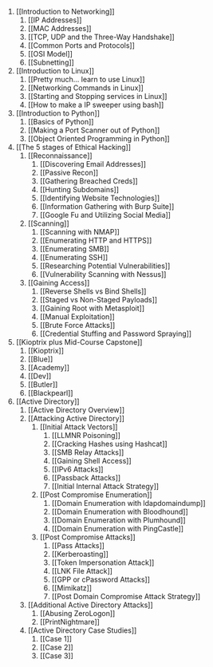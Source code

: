 1. [[Introduction to Networking]]
	1. [[IP Addresses]]
	2. [[MAC Addresses]]
	3. [[TCP, UDP and the Three-Way Handshake]]
	4. [[Common Ports and Protocols]]
	5. [[OSI Model]]
	6. [[Subnetting]]
2. [[Introduction to Linux]]
	1. [[Pretty much... learn to use Linux]]
	2. [[Networking Commands in Linux]]
	3. [[Starting and Stopping services in Linux]]
	4. [[How to make a IP sweeper using bash]]
3. [[Introduction to Python]]
	1. [[Basics of Python]]
	2. [[Making a Port Scanner out of Python]]
	3. [[Object Oriented Programming in Python]]
4. [[The 5 stages of Ethical Hacking]]
	1. [[Reconnaissance]]
		1. [[Discovering Email Addresses]]
		2. [[Passive Recon]]
		3. [[Gathering Breached Creds]]
		4. [[Hunting Subdomains]]
		5. [[Identifying Website Technologies]]
		6. [[Information Gathering with Burp Suite]]
		7. [[Google Fu and Utilizing Social Media]]
	2. [[Scanning]]
		1. [[Scanning with NMAP]]
		2. [[Enumerating HTTP and HTTPS]]
		3. [[Enumerating SMB]]
		4. [[Enumerating SSH]]
		5. [[Researching Potential Vulnerabilities]]
		6. [[Vulnerability Scanning with Nessus]]
	3. [[Gaining Access]]
		1. [[Reverse Shells vs Bind Shells]]
		2. [[Staged vs Non-Staged Payloads]]
		3. [[Gaining Root with Metasploit]]
		4. [[Manual Exploitation]]
		5. [[Brute Force Attacks]]
		6. [[Credential Stuffing and Password Spraying]]
5. [[Kioptrix plus Mid-Course Capstone]]
	1. [[Kioptrix]]
	2. [[Blue]]
	3. [[Academy]]
	4. [[Dev]]
	5. [[Butler]]
	6. [[Blackpearl]]
6. [[Active Directory]]
	1. [[Active Directory Overview]]
	2. [[Attacking Active Directory]]
		1. [[Initial Attack Vectors]]
			1. [[LLMNR Poisoning]]
			2. [[Cracking Hashes using Hashcat]]
			3. [[SMB Relay Attacks]]
			4. [[Gaining Shell Access]]
			5. [[IPv6 Attacks]]
			6. [[Passback Attacks]]
			7. [[Initial Internal Attack Strategy]]
		2. [[Post Compromise Enumeration]]
			1. [[Domain Enumeration with ldapdomaindump]]
			2. [[Domain Enumeration with Bloodhound]]
			3. [[Domain Enumeration with Plumhound]]
			4. [[Domain Enumeration with PingCastle]]
		3. [[Post Compromise Attacks]]
			1. [[Pass Attacks]]
			2. [[Kerberoasting]]
			3. [[Token Impersonation Attack]]
			4. [[LNK File Attack]]
			5. [[GPP or cPassword Attacks]]
			6. [[Mimikatz]]
			7. [[Post Domain Compromise Attack Strategy]]
	3. [[Additional Active Directory Attacks]]
		1. [[Abusing ZeroLogon]]
		2. [[PrintNightmare]]
	4. [[Active Directory Case Studies]]
		1. [[Case 1]]
		2. [[Case 2]]
		3. [[Case 3]]
